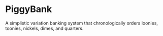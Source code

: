 # PiggyBank
A simplistic variation banking system that chronologically orders loonies, toonies, nickels, dimes, and quarters. 
